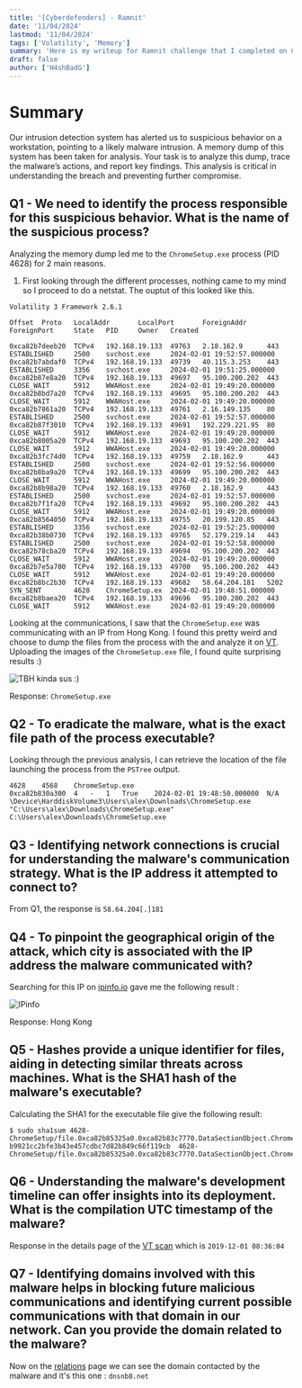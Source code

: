 ```yaml
---
title: '[Cyberdefenders] - Ramnit'
date: '11/04/2024'
lastmod: '11/04/2024'
tags: ['Volatility', 'Memory']
summary: 'Here is my writeup for Ramnit challenge that I completed on Cyberdefenders.'
draft: false
author: ['H4shBadG']
---
```


# Summary

Our intrusion detection system has alerted us to suspicious behavior on a workstation, pointing to a likely malware intrusion. A memory dump of this system has been taken for analysis. Your task is to analyze this dump, trace the malware’s actions, and report key findings. This analysis is critical in understanding the breach and preventing further compromise.

## Q1 - We need to identify the process responsible for this suspicious behavior. What is the name of the suspicious process?

Analyzing the memory dump led me to the `ChromeSetup.exe` process (PID 4628) for 2 main reasons. 
1. First looking through the different processes, nothing came to my mind so I proceed to do a netstat. The ouptut of this looked like this.

```
Volatility 3 Framework 2.6.1

Offset  Proto   LocalAddr       LocalPort       ForeignAddr     ForeignPort     State   PID     Owner   Created

0xca82b7deeb20  TCPv4   192.168.19.133  49763   2.18.162.9      443     ESTABLISHED     2500    svchost.exe     2024-02-01 19:52:57.000000 
0xca82b7abdaf0  TCPv4   192.168.19.133  49739   40.115.3.253    443     ESTABLISHED     3356    svchost.exe     2024-02-01 19:51:25.000000 
0xca82b87e8a20  TCPv4   192.168.19.133  49697   95.100.200.202  443     CLOSE_WAIT      5912    WWAHost.exe     2024-02-01 19:49:20.000000 
0xca82b8bd7a20  TCPv4   192.168.19.133  49695   95.100.200.202  443     CLOSE_WAIT      5912    WWAHost.exe     2024-02-01 19:49:20.000000 
0xca82b7861a20  TCPv4   192.168.19.133  49761   2.16.149.135    80      ESTABLISHED     2500    svchost.exe     2024-02-01 19:52:57.000000 
0xca82b87f3010  TCPv4   192.168.19.133  49691   192.229.221.95  80      CLOSE_WAIT      5912    WWAHost.exe     2024-02-01 19:49:20.000000 
0xca82b8005a20  TCPv4   192.168.19.133  49693   95.100.200.202  443     CLOSE_WAIT      5912    WWAHost.exe     2024-02-01 19:49:20.000000 
0xca82b3fc74d0  TCPv4   192.168.19.133  49759   2.18.162.9      443     ESTABLISHED     2500    svchost.exe     2024-02-01 19:52:56.000000 
0xca82b8ba9a20  TCPv4   192.168.19.133  49699   95.100.200.202  443     CLOSE_WAIT      5912    WWAHost.exe     2024-02-01 19:49:20.000000 
0xca82b8b98a20  TCPv4   192.168.19.133  49760   2.18.162.9      443     ESTABLISHED     2500    svchost.exe     2024-02-01 19:52:57.000000 
0xca82b7f1fa20  TCPv4   192.168.19.133  49692   95.100.200.202  443     CLOSE_WAIT      5912    WWAHost.exe     2024-02-01 19:49:20.000000 
0xca82b8564050  TCPv4   192.168.19.133  49755   20.199.120.85   443     ESTABLISHED     3356    svchost.exe     2024-02-01 19:52:25.000000 
0xca82b38b0730  TCPv4   192.168.19.133  49765   52.179.219.14   443     ESTABLISHED     2500    svchost.exe     2024-02-01 19:52:58.000000 
0xca82b78cba20  TCPv4   192.168.19.133  49694   95.100.200.202  443     CLOSE_WAIT      5912    WWAHost.exe     2024-02-01 19:49:20.000000 
0xca82b7e5a700  TCPv4   192.168.19.133  49700   95.100.200.202  443     CLOSE_WAIT      5912    WWAHost.exe     2024-02-01 19:49:20.000000 
0xca82b8bc2b30  TCPv4   192.168.19.133  49682   58.64.204.181   5202    SYN_SENT        4628    ChromeSetup.ex  2024-02-01 19:48:51.000000
0xca82b8baea20  TCPv4   192.168.19.133  49696   95.100.200.202  443     CLOSE_WAIT      5912    WWAHost.exe     2024-02-01 19:49:20.000000 
```

Looking at the communications, I saw that the `ChromeSetup.exe` was communicating with an IP from Hong Kong. I found this pretty weird and choose to dump the files from the process with the and analyze it on [VT](https://virustotal.com). Uploading the images of the `ChromeSetup.exe` file, I found quite surprising results :)

![TBH kinda sus :)](/images/Ramnit/Ramnit.png)

Response: `ChromeSetup.exe`

## Q2 - To eradicate the malware, what is the exact file path of the process executable?

Looking through the previous analysis, I can retrieve the location of the file launching the process from the `PSTree` output.

```
4628	4568	ChromeSetup.exe
0xca82b830a300	4	-	1	True	2024-02-01 19:48:50.000000 	N/A	
\Device\HarddiskVolume3\Users\alex\Downloads\ChromeSetup.exe	
"C:\Users\alex\Downloads\ChromeSetup.exe" 	C:\Users\alex\Downloads\ChromeSetup.exe
```

## Q3 - Identifying network connections is crucial for understanding the malware's communication strategy. What is the IP address it attempted to connect to?

From Q1, the response is `58.64.204[.]181`

## Q4 - To pinpoint the geographical origin of the attack, which city is associated with the IP address the malware communicated with?

Searching for this IP on [ipinfo.io](https://ipinfo.io) gave me the following result :

![IPinfo](/images/Ramnit/Ramnit2.png)

Response: Hong Kong

## Q5 - Hashes provide a unique identifier for files, aiding in detecting similar threats across machines. What is the SHA1 hash of the malware's executable?

Calculating the SHA1 for the executable file give the following result:

```
$ sudo sha1sum 4628-ChromeSetup/file.0xca82b85325a0.0xca82b83c7770.DataSectionObject.ChromeSetup.exe.dat
b9921cc2bfe3b43e457cdbc7d82b849c66f119cb  4628-ChromeSetup/file.0xca82b85325a0.0xca82b83c7770.DataSectionObject.ChromeSetup.exe.dat
```

## Q6 - Understanding the malware's development timeline can offer insights into its deployment. What is the compilation UTC timestamp of the malware?

Response in the details page of the [VT scan](https://www.virustotal.com/gui/file/56133c0d017af35f49253926e3583cf72c36146ab7faa65b6058971685166652/details) which is `2019-12-01 08:36:04`


## Q7 - Identifying domains involved with this malware helps in blocking future malicious communications and identifying current possible communications with that domain in our network. Can you provide the domain related to the malware?

Now on the [relations](https://www.virustotal.com/gui/file/56133c0d017af35f49253926e3583cf72c36146ab7faa65b6058971685166652/relations) page we can see the domain contacted by the malware and it's this one : `dnsnb8.net`
